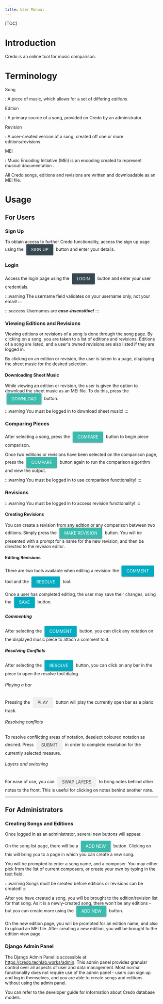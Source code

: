 ```yaml
---
title: User Manual
---
```


<style>

.button {
    background-color: #3bbbad;
    color: white;
    text-align: center;
    border: none;
    border-radius: 2px;
    height: 36px;
    padding: 0 16px;
    margin: 0 5px;
    text-transform: uppercase;
    display: inline-block;
    vertical-align: middle;
    box-shadow: 0 2px 2px 0 rgba(0, 0, 0, 0.14), 0 3px 1px -2px rgba(0, 0, 0, 0.12), 0 1px 5px 0 rgba(0, 0, 0, 0.2);
    letter-spacing: normal;
    font-size: 14px;
    line-height: 36px;
}

.tool {
    background-color: #00acc1;
}

.flat {
    background-color: #f0f0f0;
    box-shadow: none;
    color: #343434;
}

.navigation {
    background-color: #37474f;
}

/* @laith turns out they don't sanbox their CSS,
 * it wasn't working because .navbar is the class they
 * used for the actual site navbar :stuck_out_tongue:
 * Ohhhhh, thanks for the info :)
 * * */

</style>


[TOC]

# Introduction

Credo is an online tool for music comparison.

# Terminology

Song

: A piece of music, which allows for a set of differing _editions_.

Edition

: A primary source of a song, provided on Credo by an administrator.

Revision

: A user-created version of a song, created off one or more editions/revisions.

MEI 

: Music Encoding Initiative (MEI) is an encoding created to represent musical documentation . 

  All Credo songs, editions and revisions are written and downloadable as an MEI file.

# Usage

## For Users

### Sign Up

To obtain access to further Credo functionality, access the sign up page using the <span class="button navigation">Sign Up</span> button and enter your details. 


### Login

Access the login page using the <span class="button navigation">Login</span> button and enter your user credentials.


:::warning
The username field validates on your username only, not your email!
:::

:::success
Usernames are <strong><i>case-insensitive!</i></strong>
:::

### Viewing Editions and Revisions

Viewing editions or revisions of a song is done through the song page. By clicking on a song, you are taken to a list of editions and revisions. Editions of a song are listed, and a user's owned revisions are also listed if they are logged in.

By clicking on an edition or revision, the user is taken to a page, displaying the sheet music for the desired selection.

#### Downloading Sheet Music
While viewing an edition or revision, the user is given the option to download the sheet music as an MEI file. To do this, press the <span class="button">Download</span> button.

:::warning
You must be logged in to download sheet music!
:::

### Comparing Pieces

After selecting a song, press the <span class="button">Compare</span> button to begin piece comparison.

Once two editions or revisions have been selected on the comparison page, press the <span class="button">Compare</span> button again to run the comparison algorithm and view the output.

:::warning
You must be logged in to use comparison functionality!
:::

### Revisions

:::warning
You must be logged in to access revision functionality!
:::

#### Creating Revisions

You can create a revision from any edition or any comparison between two editions. Simply press the <span class="button">Make revision</span> button. You will be presented with a prompt for a name for the new revision, and then be directed to the revision editor.

#### Editing Revisions

There are two tools available when editing a revision: the <span class="button tool">Comment</span> tool and the  <span class="button tool">Resolve</span> tool.

Once a user has completed editing, the user may save their changes, using the <span class="button tool">Save</span> button.

##### Commenting

After selecting the <span class="button tool">Comment</span> button, you can click any notation on the displayed music piece to attach a comment to it.

##### Resolving Conflicts
 
After selecting the <span class="button tool">Resolve</span> button, you can click on any bar in the piece to open the resolve tool dialog.

###### Playing a bar
    
Pressing the <span class="button flat">Play</span> button will play the currently open bar as a piano track.

###### Resolving conflicts

To resolve conflicting areas of notation, deselect coloured notation as desired. Press <span class="button flat">Submit</span> in order to complete resolution for the currently selected measure.

###### Layers and switching

For ease of use, you can <span class="button flat">Swap Layers</span> to bring notes behind other notes to the front. This is useful for clicking on notes behind another note.

---

## For Administrators

### Creating Songs and Editions

Once logged in as an administrator, several new buttons will appear.

On the song list page, there will be a <span class="button">Add New</span> button. Clicking on this will bring you to a page in which you can create a new song.

You will be prompted to enter a song name, and a composer. You may either pick from the list of current composers, or create your own by typing in the text field.

:::warning
Songs must be created before editions or revisions can be created!
:::

After you have created a song, you will be brought to the edition/revision list for that song. As it is a newly-created song, there won't be any editions - but you can create more using the <span class="button">Add New</span> button.

On the new edition page, you will be prompted for an edition name, and also to upload an MEI file. After creating a new edition, you will be brought to the edition view page.

### Django Admin Panel

The Django Admin Panel is accessible at https://credo.techlab.works/admin. This admin panel provides granular control over all aspects of user and data management. Most normal functionality does not require use of the admin panel - users can sign up and log in themselves, and you are able to create songs and editions without using the admin panel.

You can refer to the developer guide for information about Credo database models.
